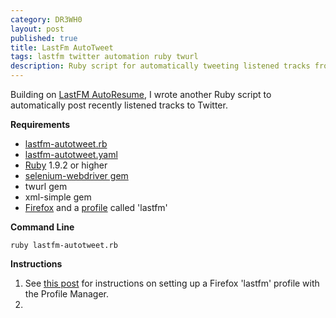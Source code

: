 ```yaml
---
category: DR3WH0
layout: post
published: true
title: LastFm AutoTweet
tags: lastfm twitter automation ruby twurl
description: Ruby script for automatically tweeting listened tracks from the free Last.fm radio service.
---
```


Building on [LastFM AutoResume](http://dr3wh0.github.io/dr3wh0/2013/08/17/lastfm-autoresume-part-2/), I wrote another Ruby script to automatically post recently listened tracks to Twitter.

**Requirements**

* [lastfm-autotweet.rb](https://gist.github.com/DR3WH0/6268055#file-lastfm-autotweet-rb)
* [lastfm-autotweet.yaml](https://gist.github.com/DR3WH0/6268055#file-lastfm-autotweet-yaml)
* [Ruby](http://www.ruby-lang.org/en/) 1.9.2 or higher
* [selenium-webdriver gem](http://rubygems.org/gems/selenium-webdriver)
* twurl gem
* xml-simple gem
* [Firefox](http://www.mozilla.org/en-US/firefox/new/) and a [profile](https://support.mozilla.org/en-US/kb/profiles-where-firefox-stores-user-data) called 'lastfm'

**Command Line**

	ruby lastfm-autotweet.rb

**Instructions**

1. See [this post](http://dr3wh0.github.io/dr3wh0/2013/08/17/lastfm-autoresume-part-2/) for instructions on setting up a Firefox 'lastfm' profile with the Profile Manager.
2.